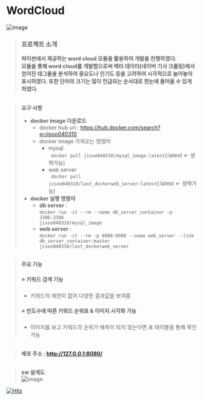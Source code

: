 # WordCloud


![image](https://user-images.githubusercontent.com/73218962/225527052-467be0a3-4f7a-429c-a984-1fedf1aed94d.png)
                               
> ### 프로젝트 소개  
> __파이썬에서 제공하는 word cloud 모듈을 활용하여 개발을 진행하였다.   
> 모듈을 통해 word cloud를 개발함으로써 메타 데이터(네이버 기사 크롤링)에서 얻어진 태그들을 분석하여 중요도나 인기도 등을 고려하여 시각적으로 늘어놓아 표시하였다.
> 또한 단어의 크기는 많이 언급되는 순서대로 한눈에 들어올 수 있게 하였다.__  

## 
> __요구 사항__ 
>
> *  __docker image 다운로드__ 
>      * docker hub url : https://hub.docker.com/search?q=jisoo040310
>    * docker image 가져오는 명령어 
>        * mysql   
           <code> docker pull jisoo040310/mysql_image:latest</code>(:latest <- 생략가능)  
>        * web server  
           <code> docker pull jisoo040310/last_dockerweb_server:latest</code>(:latest <- 생략가능)
> * __docker 실행 명령어__ 
>   * __db server__ :  
     <code>docker run -it --rm --name db_server_container -p 3306:3306 jisoo040310/mysql_image </code>  
>   * __web server__ :    
      <code>docker run -it --rm -p 8080:9988 --name web_server --link db_server_container:master jisoo040310/last_dockerweb_server </code>


## 
> __주요 기능__
> #### ⭐ 키워드 검색 기능 
> * 키워드의 제한이 없어 다양한 결과값을 보여줌 
> #### ⭐ 빈도수에 따른 키워드 순위표 & 이미지 시각화 가능  
> * 이미지를 보고 키워드의 순위가 예측이 되지 않는다면 표 테이블을 통해 확인가능


## 
> #### 배포 주소 : http://127.0.0.1:8080/

  

## 
> __sw 설계도__   
![image](https://user-images.githubusercontent.com/73218962/226517545-2a664130-479a-45bd-bc6d-61788f35eb52.png)







[![Hits](https://hits.seeyoufarm.com/api/count/incr/badge.svg?url=https%3A%2F%2Fgithub.com%2Fgjbae1212%2Fhit-counter&count_bg=%230C6CAA&title_bg=%23150A4F&icon=&icon_color=%23E7E7E7&title=hits&edge_flat=false)](https://hits.seeyoufarm.com)

